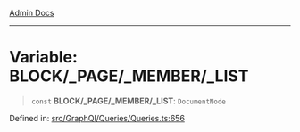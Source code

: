 [Admin Docs](/)

***

# Variable: BLOCK/_PAGE/_MEMBER/_LIST

> `const` **BLOCK/_PAGE/_MEMBER/_LIST**: `DocumentNode`

Defined in: [src/GraphQl/Queries/Queries.ts:656](https://github.com/PalisadoesFoundation/talawa-admin/blob/main/src/GraphQl/Queries/Queries.ts#L656)
